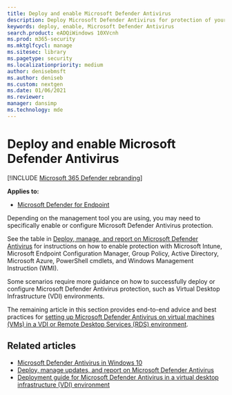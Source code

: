 ```yaml
---
title: Deploy and enable Microsoft Defender Antivirus
description: Deploy Microsoft Defender Antivirus for protection of your endpoints with Microsoft Intune, Microsoft Endpoint Configuration Manager, Group Policy, PowerShell cmdlets, or WMI.
keywords: deploy, enable, Microsoft Defender Antivirus
search.product: eADQiWindows 10XVcnh
ms.prod: m365-security
ms.mktglfcycl: manage
ms.sitesec: library
ms.pagetype: security
ms.localizationpriority: medium
author: denisebmsft
ms.author: deniseb
ms.custom: nextgen
ms.date: 01/06/2021
ms.reviewer: 
manager: dansimp
ms.technology: mde
---
```


# Deploy and enable Microsoft Defender Antivirus

[!INCLUDE [Microsoft 365 Defender rebranding](../../includes/microsoft-defender.md)]


**Applies to:**

- [Microsoft Defender for Endpoint](https://go.microsoft.com/fwlink/p/?linkid=2154037)

Depending on the management tool you are using, you may need to specifically enable or configure Microsoft Defender Antivirus protection. 

See the table in [Deploy, manage, and report on Microsoft Defender Antivirus](deploy-manage-report-microsoft-defender-antivirus.md#ref2) for instructions on how to enable protection with Microsoft Intune, Microsoft Endpoint Configuration Manager, Group Policy, Active Directory, Microsoft Azure, PowerShell cmdlets, and Windows Management Instruction (WMI).

Some scenarios require more guidance on how to successfully deploy or configure Microsoft Defender Antivirus protection, such as Virtual Desktop Infrastructure (VDI) environments.

The remaining article in this section provides end-to-end advice and best practices for [setting up Microsoft Defender Antivirus on virtual machines (VMs) in a VDI or Remote Desktop Services (RDS) environment](deployment-vdi-microsoft-defender-antivirus.md).

## Related articles

- [Microsoft Defender Antivirus in Windows 10](microsoft-defender-antivirus-in-windows-10.md)
- [Deploy, manage updates, and report on Microsoft Defender Antivirus](deploy-manage-report-microsoft-defender-antivirus.md)
- [Deployment guide for Microsoft Defender Antivirus in a virtual desktop infrastructure (VDI) environment](deployment-vdi-microsoft-defender-antivirus.md)
